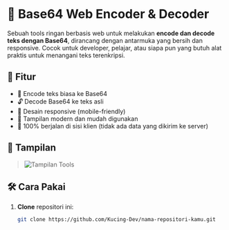 # 🔄 Base64 Web Encoder & Decoder

Sebuah tools ringan berbasis web untuk melakukan **encode dan decode teks dengan Base64**, dirancang dengan antarmuka yang bersih dan responsive. Cocok untuk developer, pelajar, atau siapa pun yang butuh alat praktis untuk menangani teks terenkripsi.

## 🚀 Fitur

- 🔐 Encode teks biasa ke Base64
- 🔓 Decode Base64 ke teks asli
- 📱 Desain responsive (mobile-friendly)
- 🎨 Tampilan modern dan mudah digunakan
- 🧠 100% berjalan di sisi klien (tidak ada data yang dikirim ke server)

## 📸 Tampilan
> ![Tampilan Tools](./8e4b04bc-b587-4a2f-b946-8861bc4b3b61.png)

## 🛠️ Cara Pakai

1. **Clone** repositori ini:
   ```bash
   git clone https://github.com/Kucing-Dev/nama-repositori-kamu.git
